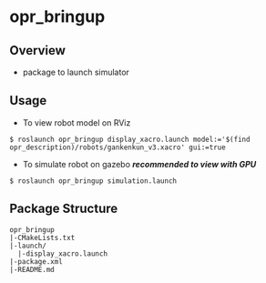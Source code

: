 # opr_bringup

## Overview
* package to launch simulator

## Usage
* To view robot model on RViz
```
$ roslaunch opr_bringup display_xacro.launch model:='$(find opr_description)/robots/gankenkun_v3.xacro' gui:=true
```
* To simulate robot on gazebo ***recommended to view with GPU***
```
$ roslaunch opr_bringup simulation.launch
```
## Package Structure
```
opr_bringup
|-CMakeLists.txt
|-launch/
  |-display_xacro.launch
|-package.xml
|-README.md
```



